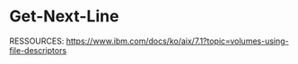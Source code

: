 # Get-Next-Line
RESSOURCES:
  https://www.ibm.com/docs/ko/aix/7.1?topic=volumes-using-file-descriptors
